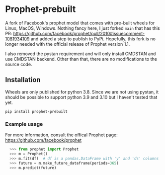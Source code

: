 # Prophet-prebuilt

A fork of Facebook's prophet model that comes with pre-built wheels for Linux, MacOS, Windows. Nothing fancy here, I just forked `main` that has this PR: https://github.com/facebook/prophet/pull/2010#issuecomment-1081934109 and added a step to publish to PyPi. Hopefully, this fork is no longer needed with the official release of Prophet version 1.1. 

I also removed the pystan requirement and will only install CMDSTAN and use CMDSTAN backend. Other than that, there are no modifications to the source code.

## Installation

Wheels are only published for python 3.8. Since we are not using pystan, it should be possible to support python 3.9 and 3.10 but I haven't tested that yet. 

```shell
pip install prophet-prebuilt
```

### Example usage

For more information, consult the offical Prophet page: https://github.com/facebook/prophet

```python
  >>> from prophet import Prophet
  >>> m = Prophet()
  >>> m.fit(df)  # df is a pandas.DataFrame with 'y' and 'ds' columns
  >>> future = m.make_future_dataframe(periods=365)
  >>> m.predict(future)
  ```

